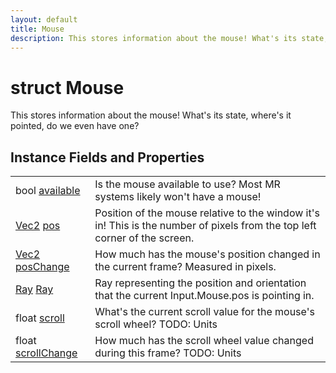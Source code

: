 ```yaml
---
layout: default
title: Mouse
description: This stores information about the mouse! What's its state, where's it pointed, do we even have one?
---
```

# struct Mouse

This stores information about the mouse! What's its state, where's
it pointed, do we even have one?

## Instance Fields and Properties

|  |  |
|--|--|
|bool [available]({{site.url}}/Pages/StereoKit/Mouse/available.html)|Is the mouse available to use? Most MR systems likely won't have a mouse!|
|[Vec2]({{site.url}}/Pages/StereoKit/Vec2.html) [pos]({{site.url}}/Pages/StereoKit/Mouse/pos.html)|Position of the mouse relative to the window it's in! This is the number of pixels from the top left corner of the screen.|
|[Vec2]({{site.url}}/Pages/StereoKit/Vec2.html) [posChange]({{site.url}}/Pages/StereoKit/Mouse/posChange.html)|How much has the mouse's position changed in the current frame? Measured in pixels.|
|[Ray]({{site.url}}/Pages/StereoKit/Ray.html) [Ray]({{site.url}}/Pages/StereoKit/Mouse/Ray.html)|Ray representing the position and orientation that the current Input.Mouse.pos is pointing in.|
|float [scroll]({{site.url}}/Pages/StereoKit/Mouse/scroll.html)|What's the current scroll value for the mouse's scroll wheel? TODO: Units|
|float [scrollChange]({{site.url}}/Pages/StereoKit/Mouse/scrollChange.html)|How much has the scroll wheel value changed during this frame? TODO: Units|
